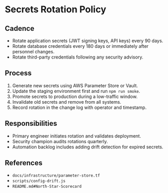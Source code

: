 # Secrets Rotation Policy

## Cadence

- Rotate application secrets (JWT signing keys, API keys) every 90 days.
- Rotate database credentials every 180 days or immediately after personnel changes.
- Rotate third-party credentials following any security advisory.

## Process

1. Generate new secrets using AWS Parameter Store or Vault.
2. Update the staging environment first and run `npm run smoke`.
3. Promote secrets to production during a low-traffic window.
4. Invalidate old secrets and remove from all systems.
5. Record rotation in the change log with operator and timestamp.

## Responsibilities

- Primary engineer initiates rotation and validates deployment.
- Security champion audits rotations quarterly.
- Automation backlog includes adding drift detection for expired secrets.

## References

- `docs/infrastructure/parameter-store.tf`
- `scripts/config-drift.js`
- `README.md#North-Star-Scorecard`
